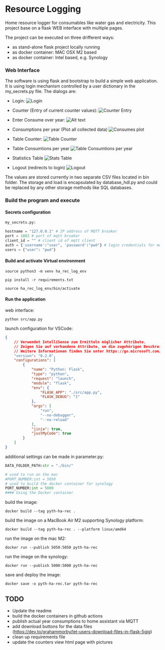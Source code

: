 # Resource Logging

Home resource logger for consumables like water gas and electricity.
This project base on a flask WEB interface with multiple pages.

The project can be executed on three drifferent ways:
- as stand-alone flask project locally running
- as docker container: MAC OSX M2 based
- as docker container: Intel based, e.g. Synology


### Web Interface
The software is using flask and bootstrap to build a simple web application. It is using login mechanism controlled by a user dictionary in the my_secrets.py file.
The dialogs are:
- Login:
![Login](documents/Login.png)

- Counter (Entry of current counter values):
![Counter Entry](<documents/Enter Counters.png>)

- Enter Consume over year:
![Alt text](<documents/Enter Consumes.png>)

- Consumptions per year (Plot all collected data)
![Consumes plot](<documents/Consume Plot.png>)

- Table Counter:
  ![Table Counter](<documents/Counter Table.png>)

- Table Consumtions per year
  ![Table Consumtions per year](<documents/Table Consumables.png>)

- Statistics Table
![Stats Table](documents/Statistics.png)

- Logout (redirects to login)
![Logout](documents/Logout.png)

The values are stored currently in two separate CSV files located in bin folder. The storage and load is encapsulated by database_hdl.py and could be replaced by any other storage methods like SQL databases.

### Build the program and execute
#### Secrets configuration

```python
my_secrets.py:

hostname = "127.0.0.1" # IP address of MQTT broaker
port = 1883 # port of mqtt broaker
client_id = "" # client id of mqtt client
auth = {'username':"user", 'password':"pwd"} # login credentials for mqtt
users = {"user": "pwd"}
```
#### Build and activate Virtual environment
````
source python3 -m venv ha_rec_log_env

pip install -r requirements.txt

source ha_rec_log_env/bin/activate
````
#### Run the application
web interface:
```
python src/app.py  
```

launch configuration for VSCode:
```json
{
    // Verwendet IntelliSense zum Ermitteln möglicher Attribute.
    // Zeigen Sie auf vorhandene Attribute, um die zugehörigen Beschreibungen anzuzeigen.
    // Weitere Informationen finden Sie unter https://go.microsoft.com/fwlink/?linkid=830387
    "version": "0.2.0",
    "configurations": [
        {
            "name": "Python: Flask",
            "type": "python",
            "request": "launch",
            "module": "flask",
            "env": {
                "FLASK_APP": "./src/app.py",
                "FLASK_DEBUG": "1"
            },
            "args": [
                "run",
                "--no-debugger",
                "--no-reload"
            ],
            "jinja": true,
            "justMyCode": true
        }
    ]
}
```

additional settings can be made in parameter.py:
```python
DATA_FOLDER_PATH:str = "./bin/"

# used to run on the mac
#PORT_NUMBER:int = 5050
# used to build the docker container for synology
PORT_NUMBER:int = 5000
#### Using the Docker container
```
build the image:
```
docker build --tag pyth-ha-rec .
```
build the image on a MacBook Air M2 supporting Synology platform:
```
docker build --tag pyth-ha-rec . --platform linux/amd64
```
run the image on the mac M2:
```
docker run --publish 5050:5050 pyth-ha-rec
```
run the image on the synology:
```
docker run --publish 5000:5000 pyth-ha-rec
```
save and deploy the image:
```
docker save -o pyth-ha-rec.tar pyth-ha-rec

```

## TODO
- Update the readme
- build the docker containers in github actions
- publish actual year consumptions to home assistant via MQTT
- add download buttons for the data files (https://dev.to/grahammorby/let-users-download-files-in-flask-5gjg)
- clean up requirements file
- update the counters view html page with pictures